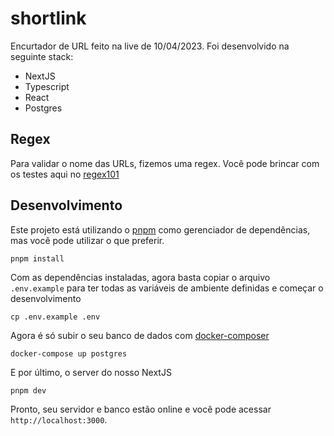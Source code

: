# shortlink

Encurtador de URL feito na live de 10/04/2023. Foi desenvolvido na seguinte stack:

- NextJS
- Typescript
- React
- Postgres

## Regex

Para validar o nome das URLs, fizemos uma regex. Você pode brincar com os testes aqui no [regex101](https://regex101.com/r/QHjDDs/1)

## Desenvolvimento

Este projeto está utilizando o [pnpm](https://pnpm.io/) como gerenciador de dependências, mas você pode utilizar o que preferir.

```shell
pnpm install
```

Com as dependências instaladas, agora basta copiar o arquivo `.env.example` para ter todas as variáveis de ambiente definidas e começar o desenvolvimento

```shell
cp .env.example .env
```

Agora é só subir o seu banco de dados com [docker-composer](https://docs.docker.com/compose/install/)

```shell
docker-compose up postgres
```

E por último, o server do nosso NextJS

```shell
pnpm dev
```

Pronto, seu servidor e banco estão online e você pode acessar `http://localhost:3000`.
